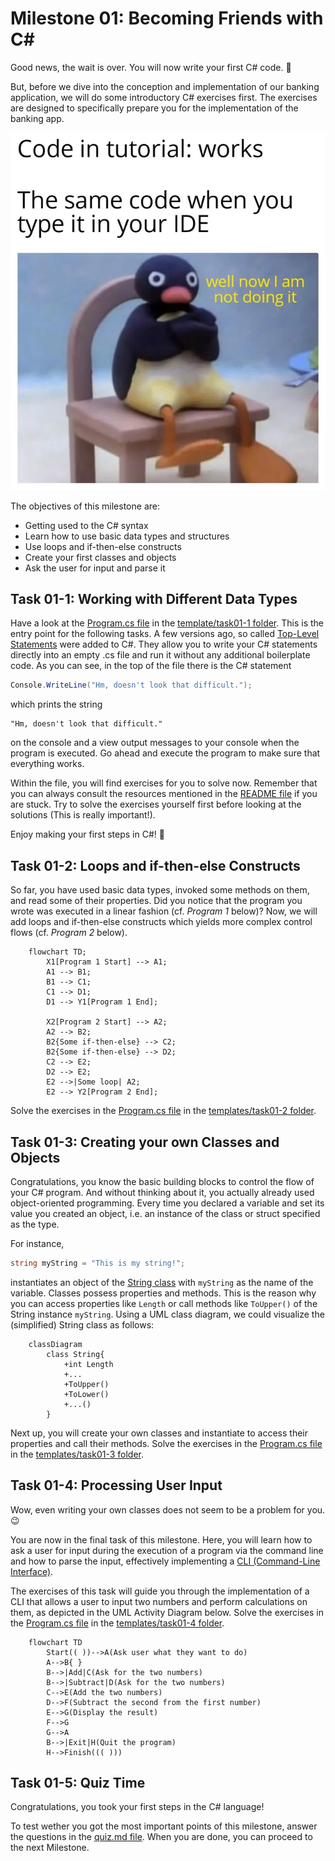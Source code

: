 # Milestone 01: Becoming Friends with C#

Good news, the wait is over. You will now write your first C# code. 🥳

But, before we dive into the conception and implementation of our banking application, we will do some introductory C# exercises first. The exercises are designed to specifically prepare you for the implementation of the banking app.

![Tutorial versus IDE](../pictures/tutorial_versus_ide.webp)

The objectives of this milestone are:

- Getting used to the C# syntax
- Learn how to use basic data types and structures
- Use loops and if-then-else constructs
- Create your first classes and objects
- Ask the user for input and parse it

## Task 01-1: Working with Different Data Types

Have a look at the [Program.cs file](./templates/task01-1/Program.cs) in the [template/task01-1 folder](./templates/task01-1/). This is the entry point for the following tasks. A few versions ago, so called [Top-Level Statements](https://learn.microsoft.com/en-us/dotnet/csharp/whats-new/tutorials/top-level-statements) were added to C#. They allow you to write your C# statements directly into an empty .cs file and run it without any additional boilerplate code. As you can see, in the top of the file there is the C# statement

```csharp
Console.WriteLine("Hm, doesn't look that difficult.");
```

which prints the string

```
"Hm, doesn't look that difficult."
```

on the console and a view output messages to your console when the program is executed. Go ahead and execute the program to make sure that everything works.

Within the file, you will find exercises for you to solve now. Remember that you can always consult the resources mentioned in the [README file](../README.md) if you are stuck. Try to solve the exercises yourself first before looking at the solutions (This is really important!).

Enjoy making your first steps in C#! 🥳

## Task 01-2: Loops and if-then-else Constructs

So far, you have used basic data types, invoked some methods on them, and read some of their properties. Did you notice that the program you wrote was executed in a linear fashion (cf. _Program 1_ below)? Now, we will add loops and if-then-else constructs which yields more complex control flows (cf. _Program 2_ below).

```mermaid
    flowchart TD;
        X1[Program 1 Start] --> A1;
        A1 --> B1;
        B1 --> C1;
        C1 --> D1;
        D1 --> Y1[Program 1 End];

        X2[Program 2 Start] --> A2;
        A2 --> B2;
        B2{Some if-then-else} --> C2;
        B2{Some if-then-else} --> D2;
        C2 --> E2;
        D2 --> E2;
        E2 -->|Some loop| A2;
        E2 --> Y2[Program 2 End];
```

Solve the exercises in the [Program.cs file](./templates/task01-2/Program.cs) in the [templates/task01-2 folder](./templates/task01-2/).

## Task 01-3: Creating your own Classes and Objects

Congratulations, you know the basic building blocks to control the flow of your C# program. And without thinking about it, you actually already used object-oriented programming. Every time you declared a variable and set its value you created an object, i.e. an instance of the class or struct specified as the type.

For instance,

```csharp
string myString = "This is my string!";
```

instantiates an object of the [String class](https://learn.microsoft.com/en-us/dotnet/api/system.string?view=net-7.0) with `myString` as the name of the variable. Classes possess properties and methods. This is the reason why you can access properties like `Length` or call methods like `ToUpper()` of the String instance `myString`. Using a UML class diagram, we could visualize the (simplified) String class as follows:

```mermaid
    classDiagram
        class String{
            +int Length
            +...
            +ToUpper()
            +ToLower()
            +...()
        }
```

Next up, you will create your own classes and instantiate to access their properties and call their methods. Solve the exercises in the [Program.cs file](./templates/task01-3/Program.cs) in the [templates/task01-3 folder](./templates/task01-3/).

## Task 01-4: Processing User Input

Wow, even writing your own classes does not seem to be a problem for you. 😉

You are now in the final task of this milestone. Here, you will learn how to ask a user for input during the execution of a program via the command line and how to parse the input, effectively implementing a [CLI (Command-Line Interface)](https://en.wikipedia.org/wiki/Command-line_interface).

The exercises of this task will guide you through the implementation of a CLI that allows a user to input two numbers and perform calculations on them, as depicted in the UML Activity Diagram below. Solve the exercises in the [Program.cs file](./templates/task01-4/Program.cs) in the [templates/task01-4 folder](./templates/task01-4/).

```mermaid
    flowchart TD
        Start(( ))-->A(Ask user what they want to do)
        A-->B{ }
        B-->|Add|C(Ask for the two numbers)
        B-->|Subtract|D(Ask for the two numbers)
        C-->E(Add the two numbers)
        D-->F(Subtract the second from the first number)
        E-->G(Display the result)
        F-->G
        G-->A
        B-->|Exit|H(Quit the program)
        H-->Finish((( )))
 ```

## Task 01-5: Quiz Time

Congratulations, you took your first steps in the C# language!

To test wether you got the most important points of this milestone, answer the questions in the [quiz.md file](./quiz.md). When you are done, you can proceed to the next Milestone.
